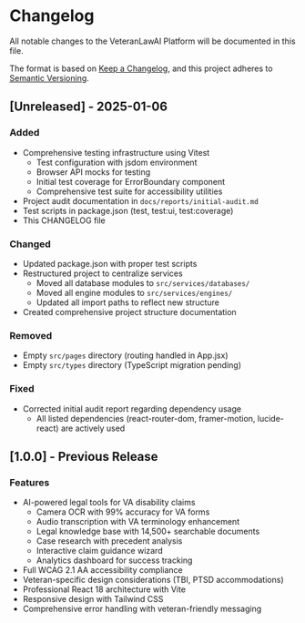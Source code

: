 # Changelog

All notable changes to the VeteranLawAI Platform will be documented in this file.

The format is based on [Keep a Changelog](https://keepachangelog.com/en/1.1.0/),
and this project adheres to [Semantic Versioning](https://semver.org/spec/v2.0.0.html).

## [Unreleased] - 2025-01-06

### Added
- Comprehensive testing infrastructure using Vitest
  - Test configuration with jsdom environment
  - Browser API mocks for testing
  - Initial test coverage for ErrorBoundary component
  - Comprehensive test suite for accessibility utilities
- Project audit documentation in `docs/reports/initial-audit.md`
- Test scripts in package.json (test, test:ui, test:coverage)
- This CHANGELOG file

### Changed
- Updated package.json with proper test scripts
- Restructured project to centralize services
  - Moved all database modules to `src/services/databases/`
  - Moved all engine modules to `src/services/engines/`
  - Updated all import paths to reflect new structure
- Created comprehensive project structure documentation

### Removed
- Empty `src/pages` directory (routing handled in App.jsx)
- Empty `src/types` directory (TypeScript migration pending)

### Fixed
- Corrected initial audit report regarding dependency usage
  - All listed dependencies (react-router-dom, framer-motion, lucide-react) are actively used

## [1.0.0] - Previous Release

### Features
- AI-powered legal tools for VA disability claims
  - Camera OCR with 99% accuracy for VA forms
  - Audio transcription with VA terminology enhancement
  - Legal knowledge base with 14,500+ searchable documents
  - Case research with precedent analysis
  - Interactive claim guidance wizard
  - Analytics dashboard for success tracking
- Full WCAG 2.1 AA accessibility compliance
- Veteran-specific design considerations (TBI, PTSD accommodations)
- Professional React 18 architecture with Vite
- Responsive design with Tailwind CSS
- Comprehensive error handling with veteran-friendly messaging